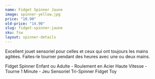 ```yaml
---
name: Fidget Spinner Jaune
image: spinner-yellow.jpg
price: "10.90"
old-price: "14.90"
slug: fidget-spinner-jaune
sku: fsw
layout: spinner-details
---
```

Excellent jouet sensoriel pour celles et ceux qui ont toujours les mains agitées. Faites-le tourner pendant des heures avec une ou deux mains.

Fidget Spinner Enfant ou Adulte - Roulement en Acier Haute Vitesse - Tourne 1 Minute - Jeu Sensoriel Tri-Spinner Fidget Toy